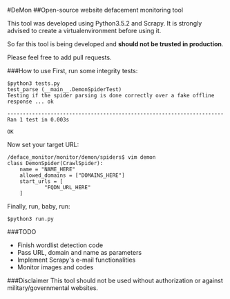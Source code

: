 #DeMon
##Open-source website defacement monitoring tool

This tool was developed using Python3.5.2 and Scrapy. It is strongly advised to create a virtualenvironment before using it.

So far this tool is being developed and **should not be trusted in production**.

Please feel free to add pull requests.

###How to use
First, run some integrity tests:

    $python3 tests.py
    test_parse (__main__.DemonSpiderTest)
    Testing if the spider parsing is done correctly over a fake offline response ... ok
    
    ----------------------------------------------------------------------
    Ran 1 test in 0.003s
    
    OK

Now set your target URL:

    /deface_monitor/monitor/demon/spiders$ vim demon
    class DemonSpider(CrawlSpider):
        name = "NAME_HERE"
        allowed_domains = ["DOMAINS_HERE"]
        start_urls = [
                "FQDN_URL_HERE"
        ]


Finally, run, baby, run:

    $python3 run.py
    
###TODO
* Finish wordlist detection code
* Pass URL, domain and name as parameters
* Implement Scrapy's e-mail functionalities
* Monitor images and codes

###Disclaimer
This tool should not be used without authorization or against military/governmental websites.
